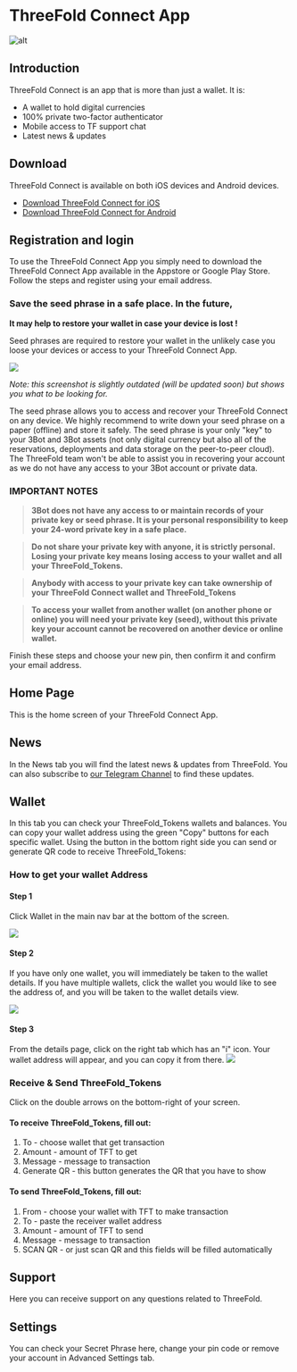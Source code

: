# ThreeFold Connect App

![alt](img/threefold_connect_4screens.jpg)

## Introduction

ThreeFold Connect is an app that is more than just a wallet. It is:

- A wallet to hold digital currencies
- 100% private two-factor authenticator
- Mobile access to TF support chat
- Latest news & updates

## Download

ThreeFold Connect is available on both iOS devices and Android devices.

- [Download ThreeFold Connect for iOS](https://apps.apple.com/us/app/3bot-login/id1459845885)
- [Download ThreeFold Connect for Android](https://play.google.com/store/apps/details?id=org.jimber.threebotlogin&hl=en_US)

## Registration and login

To use the ThreeFold Connect App you simply need to download the ThreeFold Connect App available in the Appstore or Google Play Store. Follow the steps and register using your email address.

### Save the seed phrase in a safe place. In the future, 

**It may help to restore your wallet in case your device is lost !**

Seed phrases are required to restore your wallet in the unlikely case you loose your devices or access to your ThreeFold Connect App.

![](img/3bot_seed_phrase.jpg)

_Note: this screenshot is slightly outdated (will be updated soon) but shows you what to be looking for._

The seed phrase allows you to access and recover your ThreeFold Connect on any device. We highly recommend to write down your seed phrase on a paper (offline) and store it safely. The seed phrase is your only "key" to your 3Bot and 3Bot assets (not only digital currency but also all of the reservations, deployments and data storage on the peer-to-peer cloud). The ThreeFold team won't be able to assist you in recovering your account as we do not have any access to your 3Bot account or private data.

### IMPORTANT NOTES

> **3Bot does not have any access to or maintain records of your private key or seed phrase. It is your personal responsibility to keep your 24-word private key in a safe place.**

> **Do not share your private key with anyone, it is strictly personal. Losing your private key means losing access to your wallet and all your ThreeFold_Tokens.**

> **Anybody with access to your private key can take ownership of your ThreeFold Connect wallet and ThreeFold_Tokens**

> **To access your wallet from another wallet (on another phone or online) you will need your private key (seed), without this private key your account cannot be recovered on another device or online wallet.**

Finish these steps and choose your new pin, then confirm it and confirm your email address.

## Home Page

This is the home screen of your ThreeFold Connect App.

## News

In the News tab you will find the latest news & updates from ThreeFold. You can also subscribe to [our Telegram Channel](https://t.me/threefoldnews) to find these updates.

## Wallet

In this tab you can check your ThreeFold_Tokens wallets and balances. You can copy your wallet address using the green "Copy" buttons for each specific wallet. Using the button in the bottom right side you can send or generate QR code to receive ThreeFold_Tokens:

### How to get your wallet Address

#### Step 1

Click Wallet in the main nav bar at the bottom of the screen.

![](img/homescreen_wallet.jpg)

#### Step 2

If you have only one wallet, you will immediately be taken to the wallet details. If you have multiple wallets, click the wallet you would like to see the address of, and you will be taken to the wallet details view.

![](img/wallet_overview.jpg)

#### Step 3

From the details page, click on the right tab which has an "i" icon. Your wallet address will appear, and you can copy it from there.
![](img/wallet_address.jpg)

### Receive & Send ThreeFold_Tokens

Click on the double arrows on the bottom-right of your screen.

#### To receive ThreeFold_Tokens, fill out:

1. To - choose wallet that get transaction
2. Amount - amount of TFT to get
3. Message - message to transaction
4. Generate QR - this button generates the QR that you have to show

#### To send ThreeFold_Tokens, fill out:

1. From - choose your wallet with TFT to make transaction
2. To - paste the receiver wallet address
3. Amount - amount of TFT to send
4. Message - message to transaction
5. SCAN QR - or just scan QR and this fields will be filled automatically

## Support

Here you can receive support on any questions related to ThreeFold.

## Settings

You can check your Secret Phrase here, change your pin code or remove your account in Advanced Settings tab.


